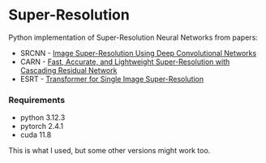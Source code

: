 # Super-Resolution
Python implementation of Super-Resolution Neural Networks from papers:
* SRCNN - [Image Super-Resolution Using Deep Convolutional Networks](https://arxiv.org/abs/1501.00092)
* CARN - [Fast, Accurate, and Lightweight Super-Resolution with Cascading Residual Network](https://arxiv.org/abs/1803.08664)
* ESRT - [Transformer for Single Image Super-Resolution](https://arxiv.org/abs/2108.11084)

### Requirements

* python 3.12.3
* pytorch 2.4.1
* cuda 11.8

This is what I used, but some other versions might work too.